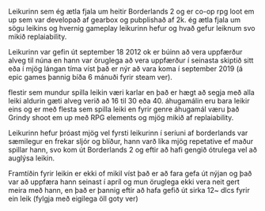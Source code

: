 Leikurinn sem ég ætla fjala um heitir Borderlands 2 og er co-op rpg loot em up sem var developað af gearbox og pubplishað af 2k.
ég ætla fjala um sögu leikins og hvernig gameplay leikurinn hefur og hvað gefur leiknum svo mikið replaiability.


Leikurinn var gefin út september 18 2012 ok er búinn að vera uppfærður alveg til núna en hann var öruglega að vera uppfærður í seinasta skiptið sitt eða í mjög lángan tíma víst það er nýr að vara koma í september 2019 (á epic games þannig bíða 6 mánuði fyrir steam ver).

flestir sem mundur spilla leikin væri karlar en það er hægt að segja með alla leiki aldurin gæti alveg verið að 16 til 30 eða 40. áhugamálin eru bara leikir eins og er með flesta sem spilla leiki en fyrir genre áhugamál væru það Grindy shoot em up með RPG elements og mjög mikið af replaiability.

Leikurinn hefur þróast mjög vel fyrsti leikurinn í seríuni af borderlands var sæmilegur en frekar sljór og blíður, hann varð líka mjög repetative ef maður spillar hann, svo kom út Borderlands 2 og eftir að hafi gengið ótrulega vel að auglýsa leikin.

Framtíðin fyrir leikin er ekki of mikil víst það er að fara gefa út nýjan og það var að uppfæra hann seinast í apríl og mun öruglega ekki vera neit gert meira með hann, en það er þannig eftir að hafa gefið út sirka 12~ dlcs fyrir ein leik (fylgja með eigilega öll goty ver)


